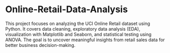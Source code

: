 # Online-Retail-Data-Analysis
This project focuses on analyzing the UCI Online Retail dataset using Python. It covers data cleaning, exploratory data analysis (EDA), visualization with Matplotlib and Seaborn, and statistical testing using ANOVA. The goal is to uncover meaningful insights from retail sales data for better business decision-making.

